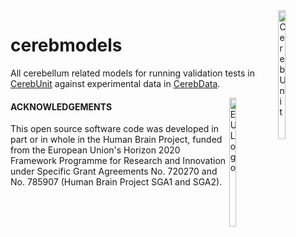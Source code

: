 <div><img src="https://raw.githubusercontent.com/myHBPwork/cerebmodels/master/resources/images/cerebunit.png" alt="CerebUnit" height="23%" width="15%" align="right"></div>

# cerebmodels

All cerebellum related models for running validation tests in [CerebUnit](https://github.com/myHBPwork/cerebunit) against experimental data in [CerebData](https://github.com/myHBPwork/cerebdata).



<div><img src="https://raw.githubusercontent.com/myHBPwork/cerebmodels/master/resources/images/eu_logo.jpg" alt="EU Logo" height="23%" width="15%" align="right"></div>

#### ACKNOWLEDGEMENTS
This open source software code was developed in part or in whole in the Human Brain Project, funded from the European Union's Horizon 2020 Framework Programme for Research and Innovation under Specific Grant Agreements No. 720270 and No. 785907 (Human Brain Project SGA1 and SGA2).
